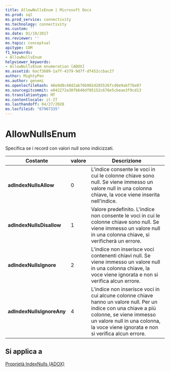 ```yaml
---
title: AllowNullsEnum | Microsoft Docs
ms.prod: sql
ms.prod_service: connectivity
ms.technology: connectivity
ms.custom: ''
ms.date: 01/19/2017
ms.reviewer: ''
ms.topic: conceptual
apitype: COM
f1_keywords:
- AllowNullsEnum
helpviewer_keywords:
- AllowNullsEnum enumeration [ADOX]
ms.assetid: 6acf3689-1a7f-4379-9d7f-df452ccbac27
author: MightyPen
ms.author: genemi
ms.openlocfilehash: 48e9d8c40d2ab76b902d285526fcd9e9abf7be07
ms.sourcegitcommit: e042272a38fb646df05152c676e5cbeae3f9cd13
ms.translationtype: MT
ms.contentlocale: it-IT
ms.lasthandoff: 04/27/2020
ms.locfileid: "67967335"
---
```

# <a name="allownullsenum"></a>AllowNullsEnum
Specifica se i record con valori null sono indicizzati.  
  
|Costante|valore|Descrizione|  
|--------------|-----------|-----------------|  
|**adIndexNullsAllow**|0|L'indice consente le voci in cui le colonne chiave sono null. Se viene immesso un valore null in una colonna chiave, la voce viene inserita nell'indice.|  
|**adIndexNullsDisallow**|1|Valore predefinito. L'indice non consente le voci in cui le colonne chiave sono null. Se viene immesso un valore null in una colonna chiave, si verificherà un errore.|  
|**adIndexNullsIgnore**|2|L'indice non inserisce voci contenenti chiavi null. Se viene immesso un valore null in una colonna chiave, la voce viene ignorata e non si verifica alcun errore.|  
|**adIndexNullsIgnoreAny**|4|L'indice non inserisce voci in cui alcune colonne chiave hanno un valore null. Per un indice con una chiave a più colonne, se viene immesso un valore null in una colonna, la voce viene ignorata e non si verifica alcun errore.|  
  
## <a name="applies-to"></a>Si applica a  
 [Proprietà IndexNulls (ADOX)](../../../ado/reference/adox-api/indexnulls-property-adox.md)
